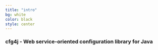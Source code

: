 ```yaml
---
title: "intro"
bg: white
color: black
style: center
---
```


### cfg4j - Web service-oriented configuration library for Java
